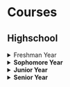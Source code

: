 # Courses

## Highschool

<details>
<summary>Freshman Year</summary>
  
### Fall 2019
| Course Number | Course Title |
| :------------- | :----------: | 
| HSC101 | Med Emergency Proc & Exploration |

</details>

<details>
<summary><b>Sophomore Year</b></summary>

### Fall 2022
| Course Number | Course Title |
| :------------- | :----------: | 
| AP | AP Intro to Programming |

### Spring 2023
| Course Number | Course Title |
| :------------- | :----------: | 
| AP | AP Intro to Programming |


</details>

<details>
<summary><b>Junior Year</b></summary>

### Fall 2023
| Course Number | Course Title |
| :------------- | :----------: | 
| ENG105 | DMACC Online Composition I |


### Spring 2024
| Course Number | Course Title |
| :------------- | :----------: | 
| ENG106 | DMACC Online Composition II |

</details>

<details>
<summary><b>Senior Year</b></summary>

### Fall 2022
| Course Number | Course Title |
| :------------- | :----------: | 
| CIS125 | DMACC Online Intro to Programming/Java |
| CIS189 | DMACC Online Python I |
| MAT211 | DMACC Calculus I |

### Spring 2023
| Course Number | Course Title |
| :------------- | :----------: | 
| CIS169 | DMACC Online C# |
| CIS289 | DMACC Online Python II |
| MAT217 | DMACC Calculus II |

</details>
